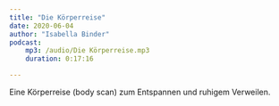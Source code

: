 ```yaml
---
title: "Die Körperreise"
date: 2020-06-04
author: "Isabella Binder"
podcast:
    mp3: /audio/Die Körperreise.mp3
    duration: 0:17:16

---
```


Eine Körperreise (body scan) zum Entspannen und ruhigem Verweilen.
